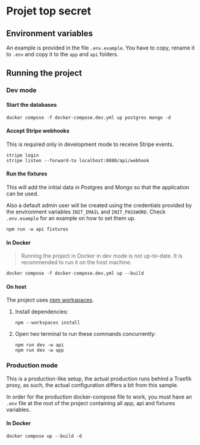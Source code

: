 # Projet top secret

## Environment variables

An example is provided in the file `.env.example`.
You have to copy, rename it to `.env` and copy it to the `app` and `api` folders.

## Running the project

### Dev mode

#### Start the databases

```shell
docker compose -f docker-compose.dev.yml up postgres mongo -d
```

#### Accept Stripe webhooks

This is required only in development mode to receive Stripe events.

```shell
stripe login
stripe listen --forward-to localhost:8080/api/webhook
```

#### Run the fixtures

This will add the initial data in Postgres and Mongo so that the application can be used.

Also a default admin user will be created using the credentials provided by the environment variables `INIT_EMAIL` and `INIT_PASSWORD`. Check `.env.example` for an example on how to set them up.

```shell
npm run -w api fixtures
```

#### In Docker

> Running the project in Docker in dev mode is not up-to-date. It is recommended to run it on the host machine.

```shell
docker compose -f docker-compose.dev.yml up --build
```

#### On host

The project uses [npm workspaces](https://docs.npmjs.com/cli/v7/using-npm/workspaces).

1. Install dependencies:

   ```shell
   npm --workspaces install
   ```

2. Open two terminal to run these commands concurrently:

   ```shell
   npm run dev -w api
   npm run dev -w app
   ```

### Production mode

This is a production-like setup, the actual production runs behind a Traefik proxy, as such, the actual configuration differs a bit from this sample.

In order for the production docker-compose file to work, you must have an `.env` file at the root of the project containing all app, api and fixtures variables.

#### In Docker

```shell
docker compose up --build -d
```
